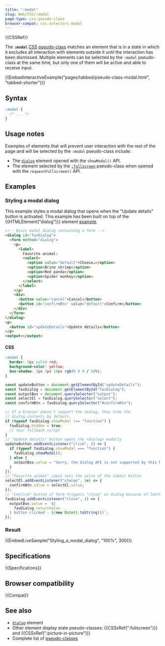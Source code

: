```yaml
---
title: ":modal"
slug: Web/CSS/:modal
page-type: css-pseudo-class
browser-compat: css.selectors.modal
---
```


{{CSSRef}}

The **`:modal`** [CSS](/en-US/docs/Web/CSS) [pseudo-class](/en-US/docs/Web/CSS/Pseudo-classes) matches an element that is in a state in which it excludes all interaction with elements outside it until the interaction has been dismissed. Multiple elements can be selected by the `:modal` pseudo-class at the same time, but only one of them will be active and able to receive input.

{{EmbedInteractiveExample("pages/tabbed/pseudo-class-modal.html", "tabbed-shorter")}}

## Syntax

```css
:modal {
  /* ... */
}
```

## Usage notes

Examples of elements that will prevent user interaction with the rest of the page and will be selected by the `:modal` pseudo-class include:

- The [`dialog`](/en-US/docs/Web/HTML/Element/dialog) element opened with the `showModal()` API.
- The element selected by the [`:fullscreen`](/en-US/docs/Web/CSS/:fullscreen) pseudo-class when opened with the `requestFullscreen()` API.

## Examples

### Styling a modal dialog

This example styles a modal dialog that opens when the "Update details" button is activated. This example has been built on top of the {{HTMLElement("dialog")}} element [example](/en-US/docs/Web/HTML/Element/dialog#handling_the_return_value_from_the_dialog).

```html hidden
<!-- Basic modal dialog containing a form -->
<dialog id="favDialog">
  <form method="dialog">
    <p>
      <label>
        Favorite animal:
        <select>
          <option value="default">Choose…</option>
          <option>Brine shrimp</option>
          <option>Red panda</option>
          <option>Spider monkey</option>
        </select>
      </label>
    </p>
    <div>
      <button value="cancel">Cancel</button>
      <button id="confirmBtn" value="default">Confirm</button>
    </div>
  </form>
</dialog>
<p>
  <button id="updateDetails">Update details</button>
</p>
<output></output>
```

#### CSS

```css
:modal {
  border: 5px solid red;
  background-color: yellow;
  box-shadow: 3px 3px 10px rgb(0 0 0 / 50%);
}
```

```js hidden
const updateButton = document.getElementById("updateDetails");
const favDialog = document.getElementById("favDialog");
const outputBox = document.querySelector("output");
const selectEl = favDialog.querySelector("select");
const confirmBtn = favDialog.querySelector("#confirmBtn");

// If a browser doesn't support the dialog, then hide the
// dialog contents by default.
if (typeof favDialog.showModal !== "function") {
  favDialog.hidden = true;
  // Your fallback script
}
// "Update details" button opens the <dialog> modally
updateButton.addEventListener("click", () => {
  if (typeof favDialog.showModal === "function") {
    favDialog.showModal();
  } else {
    outputBox.value = "Sorry, the dialog API is not supported by this browser.";
  }
});
// "Favorite animal" input sets the value of the submit button
selectEl.addEventListener("change", (e) => {
  confirmBtn.value = selectEl.value;
});
// "Confirm" button of form triggers "close" on dialog because of [method="dialog"]
favDialog.addEventListener("close", () => {
  outputBox.value = `${
    favDialog.returnValue
  } button clicked - ${new Date().toString()}`;
});
```

### Result

{{EmbedLiveSample("Styling_a_modal_dialog", "100%", 300)}}

## Specifications

{{Specifications}}

## Browser compatibility

{{Compat}}

## See also

- [`dialog`](/en-US/docs/Web/HTML/Element/dialog) element
- Other element display state pseudo-classes: {{CSSxRef(":fullscreen")}} and {{CSSxRef(":picture-in-picture")}}
- Complete list of [pseudo-classes](/en-US/docs/Web/CSS/Pseudo-classes)
